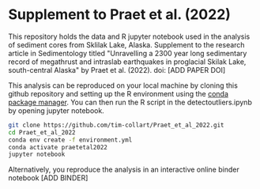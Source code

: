 # Supplement to Praet et al. (2022)

This repository holds the data and R jupyter notebook used in the analysis of sediment cores from Sklilak Lake, Alaska. Supplement to the research article in Sedimentology titled "Unravelling a 2300 year long sedimentary record of megathrust and intraslab earthquakes in proglacial Skilak Lake, south-central Alaska" by Praet et al. (2022). doi: [ADD PAPER DOI]


This analysis can be reproduced on your local machine by cloning this github repository and setting up the R environment using the [conda package manager](conda.io). You can then run the R script in the detectoutliers.ipynb by opening jupyter notebook.

```bash
git clone https://github.com/tim-collart/Praet_et_al_2022.git
cd Praet_et_al_2022
conda env create -f environment.yml
conda activate praetetal2022
jupyter notebook
```

Alternatively, you reproduce the analysis in an interactive online binder notebook  [ADD BINDER]

